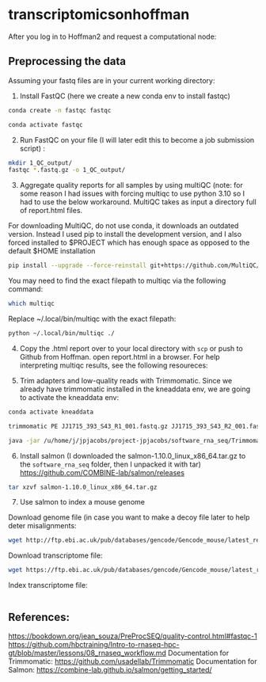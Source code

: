 # transcriptomicsonhoffman

After you log in to Hoffman2 and request a computational node: 

## Preprocessing the data 

Assuming your fastq files are in your current working directory:

1. Install FastQC (here we create a new conda env to install fastqc)
```bash
conda create -n fastqc fastqc
```

```bash
conda activate fastqc
```

2. Run FastQC on your file (I will later edit this to become a job submission script) :
```bash
mkdir 1_QC_output/
fastqc *.fastq.gz -o 1_QC_output/
```

3. Aggregate quality reports for all samples by using multiQC (note: for some reason I had issues with forcing multiqc to use python 3.10 so I had to use the below workaround. MultiQC takes as input a directory full of report.html files.

For downloading MultiQC, do not use conda, it downloads an outdated version. Instead I used pip to install the development version, and I also forced installed to $PROJECT which has enough space as opposed to the default $HOME installation

```bash
pip install --upgrade --force-reinstall git+https://github.com/MultiQC/MultiQC.git -t /u/project/jpjacobs/jpjacobs/rna_seq/
```
You may need to find the exact filepath to multiqc via the following command:
```bash
which multiqc
```
Replace ~/.local/bin/multiqc with the exact filepath:

```bash
python ~/.local/bin/multiqc ./
``` 

4. Copy the .html report over to your local directory with `scp` or push to Github from Hoffman. open report.html in a browser. For help interpreting multiqc results, see the following resoureces:

5. Trim adapters and low-quality reads with Trimmomatic. Since we already have trimmomatic installed in the kneaddata env, we are going to activate the kneaddata env:
```bash
conda activate kneaddata
```
```bash
trimmomatic PE JJ1715_393_S43_R1_001.fastq.gz JJ1715_393_S43_R2_001.fastq.gz output_forward_paired.fq.gz output_forward_unpaired.fq.gz output_reverse_paired.fq.gz output_reverse_unpaired.fq.gz ILLUMINACLIP:/u/home/j/jpjacobs/project-jpjacobs/software_rna_seq/Trimmomatic/trimmomatic-0.39/adapters/TruSeq3-PE.fa:2:30:10:2:True LEADING:3 TRAILING:3 MINLEN:36
```
```bash
java -jar /u/home/j/jpjacobs/project-jpjacobs/software_rna_seq/Trimmomatic/trimmomatic-0.39/dist/jar/trimmomatic-0.39.jar PE JJ1715_394_S44_R2_001.fastq.gz JJ1715_394_S44_R2_001.fastq.gz output_forward_paired.fq.gz output_forward_unpaired.fq.gz output_reverse_paired.fq.gz output_reverse_unpaired.fq.gz ILLUMINACLIP:/u/home/j/jpjacobs/project-jpjacobs/software_rna_seq/Trimmomatic/trimmomatic-0.39/adapters/TruSeq3-PE.fa:2:30:10:2:True LEADING:3 TRAILING:3 MINLEN:36
```

6. Install salmon (I downloaded the salmon-1.10.0_linux_x86_64.tar.gz to the `software_rna_seq` folder, then I unpacked it with tar)
https://github.com/COMBINE-lab/salmon/releases
```bash
tar xzvf salmon-1.10.0_linux_x86_64.tar.gz
```

7. Use salmon to index a mouse genome

Download genome file (in case you want to make a decoy file later to help deter misalignments: 
```bash
wget http://ftp.ebi.ac.uk/pub/databases/gencode/Gencode_mouse/latest_release/GRCm39.genome.fa.gz
```

Download transcriptome file: 
```bash
wget https://ftp.ebi.ac.uk/pub/databases/gencode/Gencode_mouse/latest_release/gencode.vM34.transcripts.fa.gz
```

Index transcriptome file: 
```bash
```


## References: 
https://bookdown.org/jean_souza/PreProcSEQ/quality-control.html#fastqc-1 
https://github.com/hbctraining/Intro-to-rnaseq-hpc-gt/blob/master/lessons/08_rnaseq_workflow.md
Documentation for Trimmomatic: https://github.com/usadellab/Trimmomatic 
Documentation for Salmon: https://combine-lab.github.io/salmon/getting_started/
